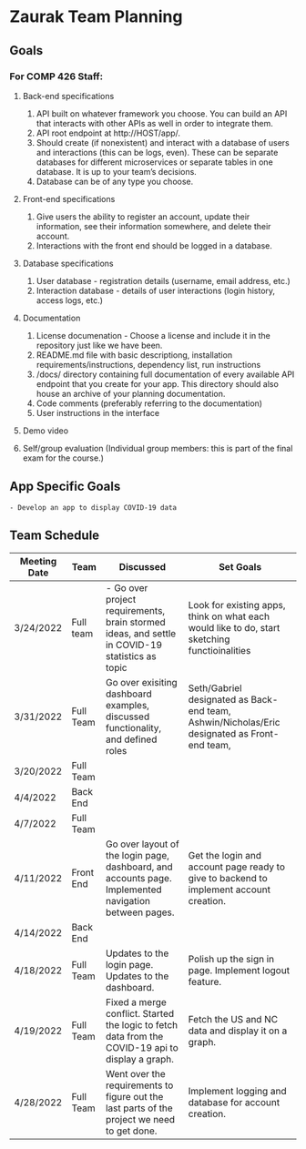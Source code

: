 # Zaurak Team Planning

## Goals
### For COMP 426 Staff:
1. Back-end specifications
    1. API built on whatever framework you choose. You can build an API that interacts with other APIs as well in order to integrate them.
    2. API root endpoint at http://HOST/app/.
    3. Should create (if nonexistent) and interact with a database of users and interactions (this can be logs, even). These can be separate databases for different microservices or separate tables in one database. It is up to your team’s decisions.
    4. Database can be of any type you choose.
2. Front-end specifications
    1. Give users the ability to register an account, update their information, see their information somewhere, and delete their account.
    2. Interactions with the front end should be logged in a database.
3. Database specifications
    1. User database - registration details (username, email address, etc.)
    2. Interaction database - details of user interactions (login history, access logs, etc.)
4. Documentation
    1. License documenation - Choose a license and include it in the repository just like we have been.
    2. README.md file with basic descriptiong, installation requirements/instructions, dependency list, run instructions
    3. /docs/ directory containing full documentation of every available API endpoint that you create for your app. This directory should also house an archive of your planning documentation.
    4. Code comments (preferably referring to the documentation)
    5. User instructions in the interface
5. Demo video

6. Self/group evaluation (Individual group members: this is part of the final exam for the course.)

## App Specific Goals
    - Develop an app to display COVID-19 data

## Team Schedule

| Meeting Date | Team |Discussed| Set Goals|
| ---- | ----------- | --------- | -------| 
| 3/24/2022 | Full team | - Go over project requirements, brain stormed ideas, and settle in COVID-19 statistics as topic | Look for existing apps, think on what each would like to do, start sketching functioinalities|
| 3/31/2022 | Full Team | Go over exisiting dashboard examples, discussed functionality, and defined roles| Seth/Gabriel designated as Back-end team, Ashwin/Nicholas/Eric designated as Front-end team, |
| 3/20/2022 | Full Team | | |
| 4/4/2022  | Back End | | |
| 4/7/2022  | Full Team | | |
| 4/11/2022 | Front End |Go over layout of the login page, dashboard, and accounts page. Implemented navigation between pages.|Get the login and account page ready to give to backend to implement account creation. |
| 4/14/2022 | Back End |  | |
| 4/18/2022 | Full Team|Updates to the login page. Updates to the dashboard. |Polish up the sign in page. Implement logout feature. |
| 4/19/2022 | Full Team|Fixed a merge conflict. Started the logic to fetch data from the COVID-19 api to display a graph. |Fetch the US and NC data and display it on a graph. |
| 4/28/2022 | Full Team|Went over the requirements to figure out the last parts of the project we need to get done.  |Implement logging and database for account creation. |

